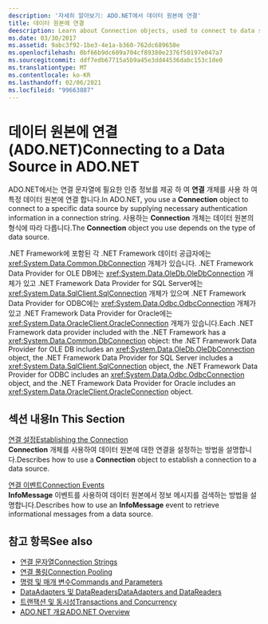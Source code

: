 ```yaml
---
description: '자세히 알아보기: ADO.NET에서 데이터 원본에 연결'
title: 데이터 원본에 연결
deescription: Learn about Connection objects, used to connect to data sources in ADO.NET. The Connection object you choose depends on the type of data source.
ms.date: 03/30/2017
ms.assetid: 9abc3f92-1be3-4e1a-b360-762dc689650e
ms.openlocfilehash: 0bf66b9dc609a704cf89380e2376f50197e047a7
ms.sourcegitcommit: ddf7edb67715a5b9a45e3dd44536dabc153c1de0
ms.translationtype: MT
ms.contentlocale: ko-KR
ms.lasthandoff: 02/06/2021
ms.locfileid: "99663887"
---
```

# <a name="connecting-to-a-data-source-in-adonet"></a><span data-ttu-id="83645-103">데이터 원본에 연결(ADO.NET)</span><span class="sxs-lookup"><span data-stu-id="83645-103">Connecting to a Data Source in ADO.NET</span></span>

<span data-ttu-id="83645-104">ADO.NET에서는 연결 문자열에 필요한 인증 정보를 제공 하 여 **연결** 개체를 사용 하 여 특정 데이터 원본에 연결 합니다.</span><span class="sxs-lookup"><span data-stu-id="83645-104">In ADO.NET, you use a **Connection** object to connect to a specific data source by supplying necessary authentication information in a connection string.</span></span> <span data-ttu-id="83645-105">사용하는 **Connection** 개체는 데이터 원본의 형식에 따라 다릅니다.</span><span class="sxs-lookup"><span data-stu-id="83645-105">The **Connection** object you use depends on the type of data source.</span></span>  
  
 <span data-ttu-id="83645-106">.NET Framework에 포함된 각 .NET Framework 데이터 공급자에는 <xref:System.Data.Common.DbConnection> 개체가 있습니다. .NET Framework Data Provider for OLE DB에는 <xref:System.Data.OleDb.OleDbConnection> 개체가 있고 .NET Framework Data Provider for SQL Server에는 <xref:System.Data.SqlClient.SqlConnection> 개체가 있으며 .NET Framework Data Provider for ODBC에는 <xref:System.Data.Odbc.OdbcConnection> 개체가 있고 .NET Framework Data Provider for Oracle에는 <xref:System.Data.OracleClient.OracleConnection> 개체가 있습니다.</span><span class="sxs-lookup"><span data-stu-id="83645-106">Each .NET Framework data provider included with the .NET Framework has a <xref:System.Data.Common.DbConnection> object: the .NET Framework Data Provider for OLE DB includes an <xref:System.Data.OleDb.OleDbConnection> object, the .NET Framework Data Provider for SQL Server includes a <xref:System.Data.SqlClient.SqlConnection> object, the .NET Framework Data Provider for ODBC includes an <xref:System.Data.Odbc.OdbcConnection> object, and the .NET Framework Data Provider for Oracle includes an <xref:System.Data.OracleClient.OracleConnection> object.</span></span>  
  
## <a name="in-this-section"></a><span data-ttu-id="83645-107">섹션 내용</span><span class="sxs-lookup"><span data-stu-id="83645-107">In This Section</span></span>  

 <span data-ttu-id="83645-108">[연결 설정](establishing-the-connection.md)</span><span class="sxs-lookup"><span data-stu-id="83645-108">[Establishing the Connection](establishing-the-connection.md)</span></span>\
 <span data-ttu-id="83645-109">**Connection** 개체를 사용하여 데이터 원본에 대한 연결을 설정하는 방법을 설명합니다.</span><span class="sxs-lookup"><span data-stu-id="83645-109">Describes how to use a **Connection** object to establish a connection to a data source.</span></span>  
  
 <span data-ttu-id="83645-110">[연결 이벤트](connection-events.md)</span><span class="sxs-lookup"><span data-stu-id="83645-110">[Connection Events](connection-events.md)</span></span>\
 <span data-ttu-id="83645-111">**InfoMessage** 이벤트를 사용하여 데이터 원본에서 정보 메시지를 검색하는 방법을 설명합니다.</span><span class="sxs-lookup"><span data-stu-id="83645-111">Describes how to use an **InfoMessage** event to retrieve informational messages from a data source.</span></span>  
  
## <a name="see-also"></a><span data-ttu-id="83645-112">참고 항목</span><span class="sxs-lookup"><span data-stu-id="83645-112">See also</span></span>

- [<span data-ttu-id="83645-113">연결 문자열</span><span class="sxs-lookup"><span data-stu-id="83645-113">Connection Strings</span></span>](connection-strings.md)
- [<span data-ttu-id="83645-114">연결 풀링</span><span class="sxs-lookup"><span data-stu-id="83645-114">Connection Pooling</span></span>](connection-pooling.md)
- [<span data-ttu-id="83645-115">명령 및 매개 변수</span><span class="sxs-lookup"><span data-stu-id="83645-115">Commands and Parameters</span></span>](commands-and-parameters.md)
- [<span data-ttu-id="83645-116">DataAdapters 및 DataReaders</span><span class="sxs-lookup"><span data-stu-id="83645-116">DataAdapters and DataReaders</span></span>](dataadapters-and-datareaders.md)
- [<span data-ttu-id="83645-117">트랜잭션 및 동시성</span><span class="sxs-lookup"><span data-stu-id="83645-117">Transactions and Concurrency</span></span>](transactions-and-concurrency.md)
- [<span data-ttu-id="83645-118">ADO.NET 개요</span><span class="sxs-lookup"><span data-stu-id="83645-118">ADO.NET Overview</span></span>](ado-net-overview.md)
